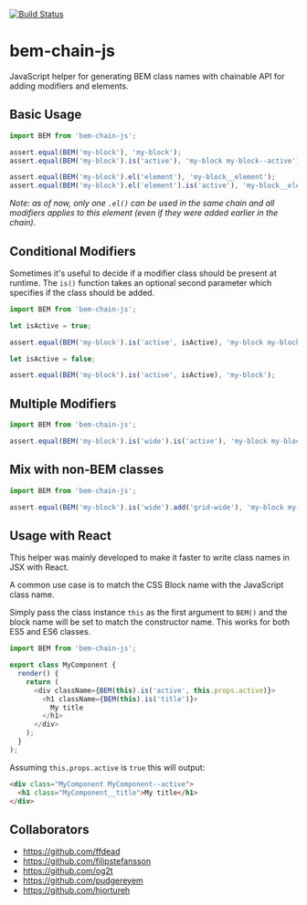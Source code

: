 
[![Build Status](https://travis-ci.org/14islands/bem-chain-js.svg?branch=master)](https://travis-ci.org/14islands/bem-chain-js)

# bem-chain-js
JavaScript helper for generating BEM class names with chainable API for adding modifiers and elements.


## Basic Usage

```javascript
import BEM from 'bem-chain-js';

assert.equal(BEM('my-block'), 'my-block');
assert.equal(BEM('my-block').is('active'), 'my-block my-block--active');

assert.equal(BEM('my-block').el('element'), 'my-block__element');
assert.equal(BEM('my-block').el('element').is('active'), 'my-block__element my-block__element--active');
```

*Note: as of now, only one `.el()` can be used in the same chain and all modifiers applies to this element (even if they were added earlier in the chain).*


## Conditional Modifiers

Sometimes it's useful to decide if a modifier class should be present at runtime. The `is()` function takes an optional second parameter which specifies if the class should be added.

```javascript
import BEM from 'bem-chain-js';

let isActive = true;

assert.equal(BEM('my-block').is('active', isActive), 'my-block my-block--active');

let isActive = false;

assert.equal(BEM('my-block').is('active', isActive), 'my-block');
```


## Multiple Modifiers

```javascript
import BEM from 'bem-chain-js';

assert.equal(BEM('my-block').is('wide').is('active'), 'my-block my-block--wide my-block--active');
```


## Mix with non-BEM classes

```javascript
import BEM from 'bem-chain-js';

assert.equal(BEM('my-block').is('wide').add('grid-wide'), 'my-block my-block--wide grid-wide');
```


## Usage with React

This helper was mainly developed to make it faster to write class names in JSX with React.

A common use case is to match the CSS Block name with the JavaScript class name. 

Simply pass the class instance `this` as the first argument to `BEM()` and the block name will be set to match the constructor name. This works for both ES5 and ES6 classes.

```javascript
import BEM from 'bem-chain-js';

export class MyComponent {
  render() {
    return (
      <div className={BEM(this).is('active', this.props.active)}>
        <h1 className={BEM(this).is('title')}>
          My title
        </h1>
      </div>
    );
  }
);
```

Assuming `this.props.active` is `true` this will output:

```html
<div class="MyComponent MyComponent--active">
  <h1 class="MyComponent__title">My title</h1>
</div>
```


## Collaborators

* https://github.com/ffdead
* https://github.com/filipstefansson
* https://github.com/og2t
* https://github.com/pudgereyem
* https://github.com/hjortureh
